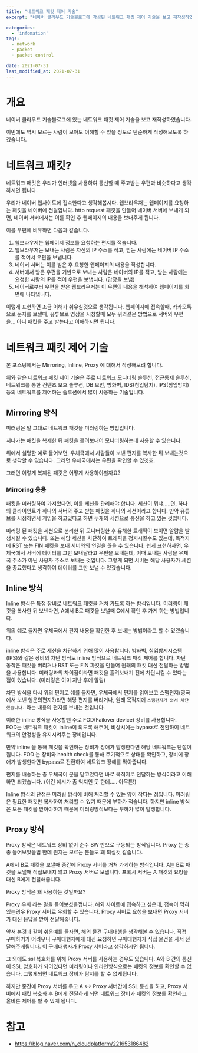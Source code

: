 ```yaml
---
title: "네트워크 패킷 제어 기술"
excerpt: "네이버 클라우드 기술블로그에 작성된 네트워크 패킷 제어 기술을 보고 재작성하였습니다."

categories:
  - 'infomation'
tags:
  - network
  - packet
  - packet control

date: 2021-07-31
last_modified_at: 2021-07-31
---
```


# 개요 

네이버 클라우드 기술블로그에 있는 네트워크 패킷 제어 기술을 보고 재작성하였습니다.

이번에도 역시 모르는 사람이 보아도 이해할 수 있을 정도로 단순하게 작성해보도록 하겠습니다. 


# 네트워크 패킷?

네트워크 패킷은 우리가 인터넷을 사용하여 통신할 때 주고받는 우편과 비슷하다고 생각하시면 됩니다. 

우리가 네이버 웹사이트에 접속한다고 생각해봅시다. 
웹브라우저는 웹페이지를 요청하는 패킷을 네이버에 전달합니다. 
http request 패킷을 만들어 네이버 서버에 보내게 되면, 네이버 서버에서는 이를 확인 후 웹페이지의 내용을 보내주게 됩니다. 

이를 우편에 비유하면 다음과 같습니다. 
1. 웹브라우저는 웹페이지 정보를 요청하는 편지를 적습니다. 
1. 웹브라우저는 보내는 사람은 자신의 IP 주소를 적고, 받는 사람에는 네이버 IP 주소를 적어서 우편을 보냅니다. 
1. 네이버 서버는 이를 받은 후 요청한 웹페이지의 내용을 작성합니다.
1. 서버에서 받은 우편을 기반으로 보내는 사람은 네이버의 IP를 적고, 받는 사람에는 요청한 사람의 IP를 적어 우편을 보냅니다. (답장을 보냄)
1. 네이버로부터 우편을 받은 웹브라우저는 이 우편의 내용을 해석하여 웹페이지를 화면에 나타냅니다. 

이렇게 표현하면 조금 이해가 쉬우실것으로 생각됩니다. 
웹페이지에 접속할때, 카카오톡으로 문자를 보낼때, 유튜브로 영상을 시청할때 모두 위와같은 방법으로 서버와 우편을... 아니 패킷을 주고 받는다고 이해하시면 됩니다. 

# 네트워크 패킷 제어 기술 

본 포스팅에서는 Mirroring, Inliine, Proxy 에 대해서 작성해보려 합니다. 

위와 같은 네트워크 패킷 제어 기술은 주로 네트워크 모니터링 솔루션, 접근통제 솔루션, 네트워크를 통한 컨텐츠 보호 솔루션, DB 보안, 방화벽, IDS(침입탐지), IPS(침입방지) 등의 네트워크를 제어하는 솔루션에서 많이 사용하는 기술입니다.

## Mirroring 방식 

미러링은 말 그대로 네트워크 패킷을 미러링하는 방법입니다. 

지나가는 패킷을 복제한 뒤 패킷을 흘려보내어 모니터링하는데 사용할 수 있습니다. 

위에서 설명한 예로 들어보면, 우체국에서 사람들이 보낸 편지를 복사한 뒤 보내는것으로 생각할 수 있습니다. 
그러면 우체국에서는 우편을 확인할 수 있겟죠.

그러면 이렇게 복제된 패킷은 어떻게 사용하야할까요?


### Mirroring 응용 

패킷을 미러링하여 가져왔다면, 이를 세션을 관리해야 합니다. 
세션이 뭐냐.....면, 하나의 클라이언트가 하나의 서버와 주고 받는 패킷을 하나의 세션이라고 합니다. 
만약 유튜브를 시정하면서 게임을 하고있다고 하면 두개의 세션으로 통신을 하고 있는 것입니다. 

미러링 된 패킷을 세션으로 분리한 뒤 모니터링한 후 유해한 트래픽이 보이면 알람을 발생시킬 수 있습니다. 
또는 해당 세션을 차단하여 트래픽을 정지시킬수도 있는데, 목적지에 RST 또는 FIN 패킷을 보내 서버와의 연결을 끊을 수 있습니다. 
쉽게 표현하자면, 우체국에서 서버에 데이터를 그만 보내달라고 우편을 보내는데, 이때 보내는 사람을 우체국 주소가 아닌 사용자 주소로 보내는 것입니다. 
그렇게 되면 서버는 해당 사용자가 세션을 종료했다고 생각하여 데이터를 그만 보낼 수 있겠습니다. 

## Inline 방식 

​Inline 방식은 특정 장비로 네트워크 패킷을 거쳐 가도록 하는 방식입니다. 
미러링이 패킷을 복사한 뒤 보낸다면, A에서 B로 패킷을 보낼때 C에서 확인 후 가게 하는 방법입니다. 

위의 예로 들자면 우체국에서 편지 내용을 확인한 후 보내는 방법이라고 할 수 있겠습니다. 

inline 방식은 주로 세션을 차단하기 위해 많이 사용합니다. 
방화벽, 침입방지시스템(IPS)와 같은 장비의 차단 방식도 inline 방식으로 네트워크 패킷 제어를 합니다. 
차단 동작은 패킷을 버리거나 RST 또는 FIN 파킷을 만들어 원래의 패킷 대신 전달하는 방법을 사용합니다. 
미러링과의 차이점이라면 패킷을 흘려보내기 전에 차단시킬 수 있다는 점이 있습니다. (미러링은 이미 지난 후에 알림)

차단 방식을 다시 위의 편지로 예를 들자면, 
우체국에서 편지를 읽어보고 스팸편지(영국에서 보낸 행운의편지?)라면 해당 편지를 버리거나, 원래 목적지에 `스팸편지가 와서 차단했습니다.` 라는 내용의 편지를 보내는 것입니다. 

이러한 inline 방식을 사용할땐 주로 FOD(Failover device) 장비를 사용합니다.  
FOD는 네트워크 패킷이 inline이 되도록 해주며, 비상시에는 bypass로 전환하여 네트워크의 안정성을 유지시켜주는 장비입니다. 

만약 inline 을 통해 패킷을 확인하는 장비가 장애가 발생한다면 해당 네트워크는 단절이 됩니다. 
FOD 는 장비와 health check를 통해 주기적으로 상태를 확인하고, 장비에 장애가 발생한다면 bypass로 전환하여 네트워크 장애를 막아줍니다. 

편지를 배송하는 중 우체국이 문을 닫고있다면 바로 목적지로 전달하는 방식이라고 이해하면 되겠습니다. (이건 예시가 좀 억지인 듯 한데..... 아무튼!)

Inline 방식의 단점은 미러링 방식에 비해 처리할 수 있는 양이 작다는 점입니다. 
미러링은 필요한 패킷만 복사하여 처리할 수 있기 때문에 부하가 적습니다. 
하지만 inline 방식은 모든 패킷을 받아야하기 때문에 미러링방식보다는 부하가 많이 발생합니다. 

## Proxy 방식 

Proxy 방식은 네트워크 장비 없이 순수 SW 만으로 구동되는 방식입니다. 
Proxy 는 종종 들어보았을법 한데 뭔지는 모르는 분들도 꽤 되실것 같습니다. 

A에서 B로 패킷을 보낼때 중간에 Proxy 서버를 거쳐 가게하는 방식입니다. 
A는 B로 패킷을 보낼때 직접보내지 않고 Proxy 서버로 보냅니다. 
프록시 서버는 A 패킷의 요청을 대신 B에게 전달해줍니다. 

Proxy 방식은 왜 사용하는 것일까요?

Proxy 우회 라는 말을 들어보셨을껍니다.
해외 사이트에 접속하고 싶은데, 접속이 막혀있는경우 Proxy 서버로 우회할 수 있습니다. 
Proxy 서버로 요청을 보내면 Proxy 서버가 대신 응답을 받아 전달해줍니다. 

앞서 본것과 같이 쉬운예를 들자면, 해외 물건 구매대행을 생각해볼 수 있습니다. 
직접 구매하기가 어려우니 구매대행자에게 대신 요청하면 구매대행자가 직접 물건을 사서 전달해주게됩니다. 
이 구매대행자가 Proxy 서버라고 생각하시면 됩니다. 

그 외에도 ssl 복호화를 위해 Proxy 서버를 사용하는 경우도 있습니다. 
A와 B 간의 통신이 SSL 암호화가 되어있다면 미러링이나 인라인방식으로는 패킷의 정보를 확인할 수 없습니다. 
그렇게되면 네트워크 장비가 탐지를 할 수 없게됩니다. 

하지만 중간에 Proxy 서버를 두고 A <-> Proxy 서버간에 SSL 통신을 하고, 
Proxy 서버에서 패킷 복호화 후 B에게 전달하게 되면 네트워크 장비가 패킷의 정보를 확인하고 올바른 제어를 할 수 있게 됩니다. 

# 참고 

* https://blog.naver.com/n_cloudplatform/221653186482